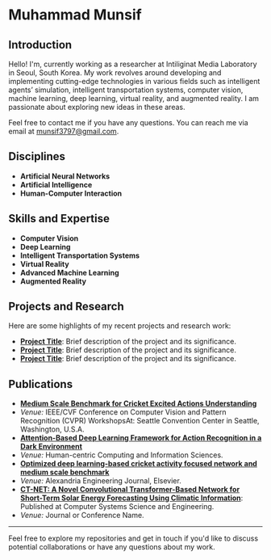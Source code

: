# Muhammad Munsif

## Introduction
Hello! I'm, currently working as a researcher at Intiliginat Media Laboratory in Seoul, South Korea. My work revolves around developing and implementing cutting-edge technologies in various fields such as intelligent agents’ simulation, intelligent transportation systems, computer vision, machine learning, deep learning, virtual reality, and augmented reality. I am passionate about exploring new ideas in these areas.

Feel free to contact me if you have any questions. You can reach me via email at [munsif3797@gmail.com](mailto:munsif3797@gmail.com).

## Disciplines
- **Artificial Neural Networks**
- **Artificial Intelligence**
- **Human-Computer Interaction**

## Skills and Expertise
- **Computer Vision**
- **Deep Learning**
- **Intelligent Transportation Systems**
- **Virtual Reality**
- **Advanced Machine Learning**
- **Augmented Reality**

## Projects and Research
Here are some highlights of my recent projects and research work:
- **[Project Title](#)**: Brief description of the project and its significance.
- **[Project Title](#)**: Brief description of the project and its significance.
- **[Project Title](#)**: Brief description of the project and its significance.

## Publications
- **[Medium Scale Benchmark for Cricket Excited Actions Understanding](https://openaccess.thecvf.com/content/CVPR2024W/CVsports/html/Hussain_Medium_Scale_Benchmark_for_Cricket_Excited_Actions_Understanding_CVPRW_2024_paper.html)**
- *Venue:* IEEE/CVF Conference on Computer Vision and Pattern Recognition (CVPR) WorkshopsAt: Seattle Convention Center in Seattle, Washington, U.S.A.
- **[Attention-Based Deep Learning Framework for Action Recognition in a Dark Environment](https://hcisj.com/articles/?HCIS202414004)**
- *Venue:* Human-centric Computing and Information Sciences.
- **[Optimized deep learning-based cricket activity focused network and medium scale benchmark](https://www.sciencedirect.com/science/article/pii/S1110016823003368?via%3Dihub)**
- *Venue:* Alexandria Engineering Journal, Elsevier.
- **[CT-NET: A Novel Convolutional Transformer-Based Network for Short-Term Solar Energy Forecasting Using Climatic Information](https://www.techscience.com/csse/v47n2/53634)**: Published at Computer Systems Science and Engineering.
- *Venue:* Journal or Conference Name.
---

Feel free to explore my repositories and get in touch if you'd like to discuss potential collaborations or have any questions about my work.


